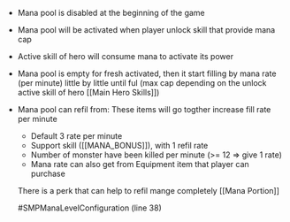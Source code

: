 - Mana pool is disabled at the beginning of the game
- Mana pool will be activated when player unlock skill that provide mana cap
- Active skill of hero will consume mana to activate its power
- Mana pool is empty for fresh activated, then it start filling by mana rate (per minute) little by little until ful (max cap depending on the unlock active skill of hero [[Main Hero Skills]])

- Mana pool can refil from:
	These items will go togther increase fill rate per minute
	- Default 3 rate per minute
	- Support skill ([[MANA_BONUS]]), with 1 refil rate
	- Number of monster have been killed per minute (>= 12 => give 1 rate)
	- Mana rate can also get from Equipment item that player can purchase
	
	
	There is a perk that can help to refil mange completely [[Mana Portion]]
	
	#SMPManaLevelConfiguration (line 38)